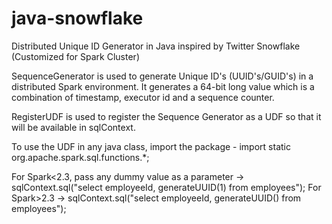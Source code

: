 # java-snowflake
Distributed Unique ID Generator in Java inspired by Twitter Snowflake (Customized for Spark Cluster)

SequenceGenerator is used to generate Unique ID's (UUID's/GUID's) in a distributed Spark environment. It generates a 64-bit long value which is a combination of timestamp, executor id and a sequence counter.

RegisterUDF is used to register the Sequence Generator as a UDF so that it will be available in sqlContext.

To use the UDF in any java class, import the package - import static org.apache.spark.sql.functions.*;

For Spark<2.3, pass any dummy value as a parameter -> sqlContext.sql("select employeeId, generateUUID(1) from employees"); For Spark>2.3 -> sqlContext.sql("select employeeId, generateUUID() from employees");
